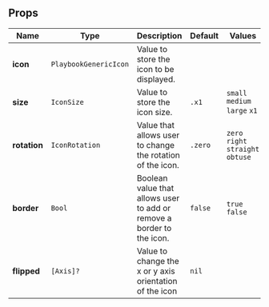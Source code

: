 ## Props
| Name | Type | Description | Default | Values |
| --- | ----------- | --------- | --------- | --------- |
| **icon** | `PlaybookGenericIcon` | Value to store the icon to be displayed. |||
| **size** | `IconSize` | Value to store the icon size. | `.x1` | `small` `medium` `large` `x1`|
| **rotation** | `IconRotation` | Value that allows user to change the rotation of the icon.| `.zero` | `zero` `right` `straight` `obtuse`|
| **border** | `Bool` | Boolean value that allows user to add or remove a border to the icon.| `false` | `true` `false`|
| **flipped** | `[Axis]?` | Value to change the x or y axis orientation of the icon | `nil` | |
